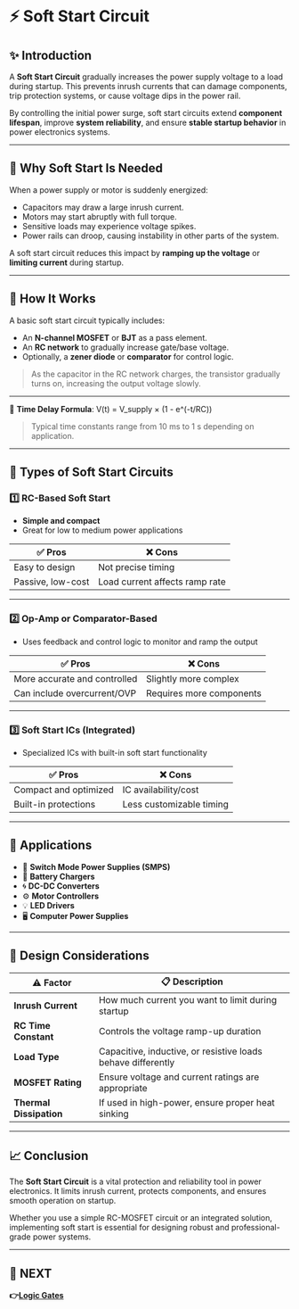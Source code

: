 # ⚡ Soft Start Circuit

## ✨ Introduction

A **Soft Start Circuit** gradually increases the power supply voltage to a load during startup. This prevents inrush currents that can damage components, trip protection systems, or cause voltage dips in the power rail.

By controlling the initial power surge, soft start circuits extend **component lifespan**, improve **system reliability**, and ensure **stable startup behavior** in power electronics systems.

---

## 🔹 Why Soft Start Is Needed

When a power supply or motor is suddenly energized:

- Capacitors may draw a large inrush current.
- Motors may start abruptly with full torque.
- Sensitive loads may experience voltage spikes.
- Power rails can droop, causing instability in other parts of the system.

A soft start circuit reduces this impact by **ramping up the voltage** or **limiting current** during startup.

---

## 🔹 How It Works

A basic soft start circuit typically includes:

- An **N-channel MOSFET** or **BJT** as a pass element.
- An **RC network** to gradually increase gate/base voltage.
- Optionally, a **zener diode** or **comparator** for control logic.

> As the capacitor in the RC network charges, the transistor gradually turns on, increasing the output voltage slowly.

---

🧮 **Time Delay Formula**:
V(t) = V_supply × (1 - e^(-t/RC))
> Typical time constants range from 10 ms to 1 s depending on application.

---

## 🔹 Types of Soft Start Circuits

### 1️⃣ **RC-Based Soft Start**

- **Simple and compact**
- Great for low to medium power applications

| ✅ Pros                | ❌ Cons                          |
|------------------------|----------------------------------|
| Easy to design         | Not precise timing               |
| Passive, low-cost      | Load current affects ramp rate   |

---

### 2️⃣ **Op-Amp or Comparator-Based**

- Uses feedback and control logic to monitor and ramp the output

| ✅ Pros                      | ❌ Cons                      |
|------------------------------|-----------------------------|
| More accurate and controlled | Slightly more complex       |
| Can include overcurrent/OVP  | Requires more components    |

---

### 3️⃣ **Soft Start ICs (Integrated)**

- Specialized ICs with built-in soft start functionality

| ✅ Pros                   | ❌ Cons                     |
|---------------------------|----------------------------|
| Compact and optimized     | IC availability/cost       |
| Built-in protections      | Less customizable timing   |

---

## 🔹 Applications

- 🔌 **Switch Mode Power Supplies (SMPS)**  
- 🔋 **Battery Chargers**
- 🌀 **DC-DC Converters**
- ⚙️ **Motor Controllers**
- 💡 **LED Drivers**
- 🖥️ **Computer Power Supplies**

---

## 🧠 Design Considerations

| ⚠️ Factor           | 📋 Description                                       |
|--------------------|-------------------------------------------------------|
| **Inrush Current** | How much current you want to limit during startup     |
| **RC Time Constant** | Controls the voltage ramp-up duration               |
| **Load Type**       | Capacitive, inductive, or resistive loads behave differently |
| **MOSFET Rating**   | Ensure voltage and current ratings are appropriate   |
| **Thermal Dissipation** | If used in high-power, ensure proper heat sinking |

---

## 📈 Conclusion

The **Soft Start Circuit** is a vital protection and reliability tool in power electronics. It limits inrush current, protects components, and ensures smooth operation on startup.

Whether you use a simple RC-MOSFET circuit or an integrated solution, implementing soft start is essential for designing robust and professional-grade power systems.

---


## 🔹 NEXT  
**👉[Logic Gates](../../../Digital_Circuit/Logic_Gates)**

